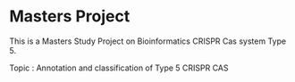 # Masters Project
This is a Masters Study Project on Bioinformatics CRISPR Cas system Type 5.

Topic : Annotation and classification of Type 5 CRISPR CAS
